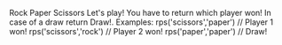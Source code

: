 Rock Paper Scissors
Let's play! You have to return which player won! In case of a draw return Draw!.
Examples:
rps('scissors','paper') // Player 1 won!
rps('scissors','rock') // Player 2 won!
rps('paper','paper') // Draw!